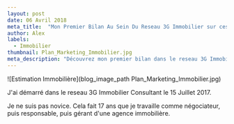 ```yaml
---
layout: post
date: 06 Avril 2018
meta_title:  "Mon Premier Bilan Au Sein Du Reseau 3G Immobilier sur ces 8 premiers mois"
author: Alex
labels:
  - Immobilier
thumbnail: Plan_Marketing_Immobilier.jpg
meta_description: "Découvrez mon premier bilan dans le reseau 3G Immobilier sur ces 8 premiers mois de l'année."
---
```





![Estimation Immobilière](blog_image_path Plan_Marketing_Immobilier.jpg)


J'ai démarré dans le reseau 3G Immobilier Consultant le 15 Juillet 2017.

Je ne suis pas novice. Cela fait 17 ans que je travaille comme négociateur, puis responsable, puis gérant d'une agence immobilière.



